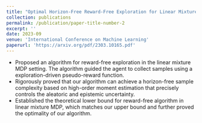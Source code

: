 ```yaml
---
title: "Optimal Horizon-Free Reward-Free Exploration for Linear Mixture MDPs"
collection: publications
permalink: /publication/paper-title-number-2
excerpt: ''
date: 2023-09
venue: 'International Conference on Machine Learning'
paperurl: 'https://arxiv.org/pdf/2303.10165.pdf'
---
```


  - Proposed an algorithm for reward-free exploration in the linear mixture MDP setting. The algorithm guided the agent to collect samples using a exploration-driven pseudo-reward function.
  - Rigorously proved that our algorithm can achieve a horizon-free sample complexity based on high-order moment estimation that precisely controls the aleatoric and epistemic uncertainty.
  - Established the theoretical lower bound for reward-free algorithm in linear mixture MDP, which matches our upper bound and further proved the optimality of our algorithm.